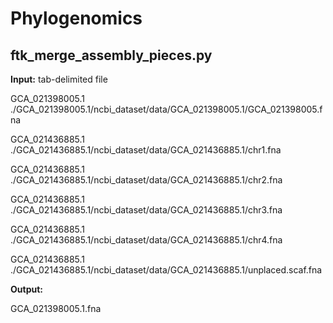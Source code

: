 # Phylogenomics

## ftk_merge_assembly_pieces.py
**Input:** tab-delimited file

GCA_021398005.1    ./GCA_021398005.1/ncbi_dataset/data/GCA_021398005.1/GCA_021398005.fna

GCA_021436885.1    ./GCA_021436885.1/ncbi_dataset/data/GCA_021436885.1/chr1.fna

GCA_021436885.1    ./GCA_021436885.1/ncbi_dataset/data/GCA_021436885.1/chr2.fna

GCA_021436885.1    ./GCA_021436885.1/ncbi_dataset/data/GCA_021436885.1/chr3.fna

GCA_021436885.1    ./GCA_021436885.1/ncbi_dataset/data/GCA_021436885.1/chr4.fna

GCA_021436885.1    ./GCA_021436885.1/ncbi_dataset/data/GCA_021436885.1/unplaced.scaf.fna

**Output:**

GCA_021398005.1.fna
